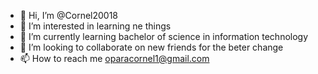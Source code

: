 - 👋 Hi, I’m @Cornel20018
- 👀 I’m interested in learning ne things
- 🌱 I’m currently learning bachelor of science in information technology
- 💞️ I’m looking to collaborate on new friends for the beter change
- 📫 How to reach me oparacornel1@gmail.com

<!---
Cornel20018/Cornel20018 is a ✨ special ✨ repository because its `README.md` (this file) appears on your GitHub profile.
You can click the Preview link to take a look at your changes.
--->
